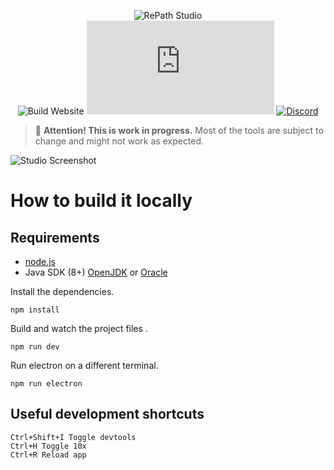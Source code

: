 <div align="center">
  
![RePath Studio](https://repath.studio/assets/images/banner.png)\
![Build Website](https://github.com/sprocketc/repath-studio/actions/workflows/studio.yml/badge.svg)
[![Matrix](https://img.shields.io/matrix/repath.studio:matrix.org?label=MATRIX&logo=matrix&color=%230098d4)](https://matrix.to/#/#repath.studio:matrix.org)
[![Discord](https://img.shields.io/discord/890005586958237716?color=%235865F2&label=Discord&logo=discord&logoColor=%23aaaaaa)](https://discord.gg/yzjY6W6ame)

</div>

> :construction: **Attention! This is work in progress.** Most of the tools are subject to change and might not work as expected.

![Studio Screenshot](https://repath.studio/assets/images/studio.png)

# How to build it locally

## Requirements
- [node.js](https://nodejs.org/)
- Java SDK (8+) [OpenJDK](https://www.oracle.com/java/technologies/downloads/) or [Oracle](https://nodejs.org/)

Install the dependencies.
```
npm install
```
Build and watch the project files . 
```
npm run dev
```
Run electron on a different terminal.
```
npm run electron
```

## Useful development shortcuts

```
Ctrl+Shift+I Toggle devtools
Ctrl+H Toggle 10x
Ctrl+R Reload app
```
